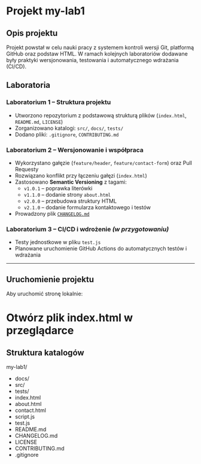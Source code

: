 # Projekt my-lab1

## Opis projektu
Projekt powstał w celu nauki pracy z systemem kontroli wersji Git, platformą GitHub oraz podstaw HTML. W ramach kolejnych laboratoriów dodawane były praktyki wersjonowania, testowania i automatycznego wdrażania (CI/CD).

## Laboratoria

### Laboratorium 1 – Struktura projektu
- Utworzono repozytorium z podstawową strukturą plików (`index.html`, `README.md`, `LICENSE`)
- Zorganizowano katalogi: `src/`, `docs/`, `tests/`
- Dodano pliki: `.gitignore`, `CONTRIBUTING.md`

### Laboratorium 2 – Wersjonowanie i współpraca
- Wykorzystano gałęzie (`feature/header`, `feature/contact-form`) oraz Pull Requesty
- Rozwiązano konflikt przy łączeniu gałęzi (`index.html`)
- Zastosowano **Semantic Versioning** z tagami:
  - `v1.0.1` – poprawka literówki
  - `v1.1.0` – dodanie strony `about.html`
  - `v2.0.0` – przebudowa struktury HTML
  - `v2.1.0` – dodanie formularza kontaktowego i testów
- Prowadzony plik [`CHANGELOG.md`](CHANGELOG.md)

### Laboratorium 3 – CI/CD i wdrożenie _(w przygotowaniu)_
- Testy jednostkowe w pliku `test.js`
- Planowane uruchomienie GitHub Actions do automatycznych testów i wdrażania

---

## Uruchomienie projektu

Aby uruchomić stronę lokalnie:
# Otwórz plik index.html w przeglądarce

## Struktura katalogów
my-lab1/

- docs/ 
- src/ 
- tests/ 
- index.html
- about.html
- contact.html
- script.js
- test.js
- README.md
- CHANGELOG.md
- LICENSE
- CONTRIBUTING.md
- .gitignore
